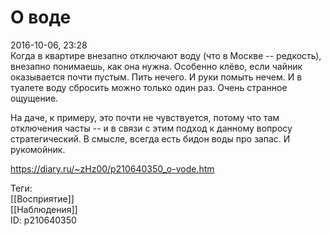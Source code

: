 О воде
=======

   
 2016-10-06, 23:28   
  Когда в квартире внезапно отключают воду (что в Москве -- редкость), внезапно понимаешь, как она нужна. Особенно клёво, если чайник оказывается почти пустым. Пить нечего. И руки помыть нечем. И в туалете воду сбросить можно только один раз. Очень странное ощущение.   
   
 На даче, к примеру, это почти не чувствуется, потому что там отключения часты -- и в связи с этим подход к данному вопросу стратегический. В смысле, всегда есть бидон воды про запас. И рукомойник.   
    
 <https://diary.ru/~zHz00/p210640350_o-vode.htm>   
   
 Теги:   
 [[Восприятие]]   
 [[Наблюдения]]   
 ID: p210640350